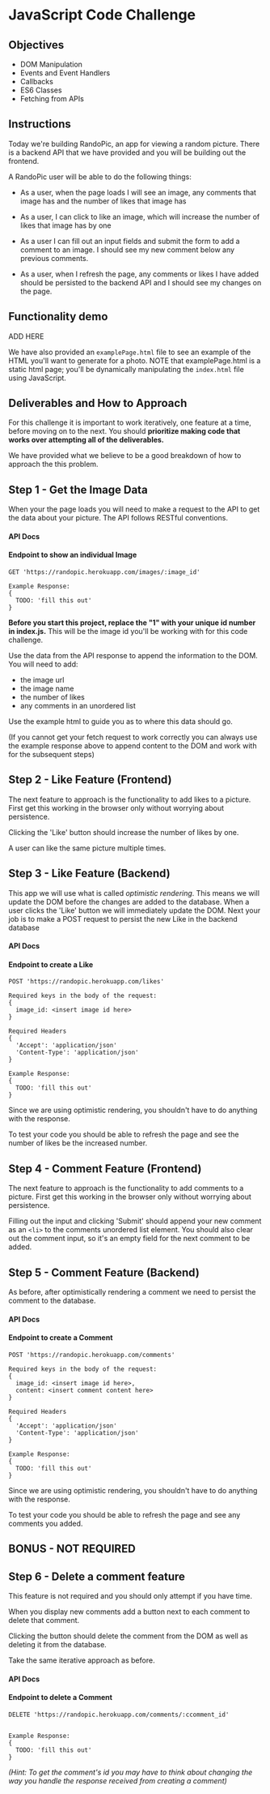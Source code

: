 # JavaScript Code Challenge

## Objectives

- DOM Manipulation
- Events and Event Handlers
- Callbacks
- ES6 Classes
- Fetching from APIs

## Instructions

Today we're building RandoPic, an app for viewing a random picture. There is a backend API that we have provided and you will be building out the frontend.

A RandoPic user will be able to do the following things:

  - As a user, when the page loads I will see an image, any comments that image has and the number of likes that image has

  - As a user, I can click to like an image, which will increase the number of likes that image has by one

  - As a user I can fill out an input fields and submit the form to add a comment to an image. I should see my new comment below any previous comments.

  - As a user, when I refresh the page, any comments or likes I have added should be persisted to the backend API and I should see my changes on the page.

## Functionality demo
  ADD HERE

We have also provided an `examplePage.html` file to see an example of the HTML you'll want to generate for a photo. NOTE that examplePage.html is a static html page; you'll be dynamically manipulating the `index.html` file using JavaScript.

## Deliverables and How to Approach

For this challenge it is important to work iteratively, one feature at a time, before moving on to the next. You should **prioritize making code that works over attempting all of the deliverables.**

We have provided what we believe to be a good breakdown of how to approach the this problem.

## Step 1 - Get the Image Data

When your the page loads you will need to make a request to the API to get the data about your picture. The API follows RESTful conventions.

#### API Docs
#### Endpoint to show an individual Image
```
GET 'https://randopic.herokuapp.com/images/:image_id'

Example Response:
{
  TODO: 'fill this out'
}
```
**Before you start this project, replace the "1" with your unique id number in index.js.** This will be the image id you'll be working with for this code challenge.

Use the data from the API response to append the information to the DOM. You will need to add:

- the image url
- the image name
- the number of likes
- any comments in an unordered list

Use the example html to guide you as to where this data should go.

(If you cannot get your fetch request to work correctly you can always use the example response above to append content to the DOM and work with for the subsequent steps)

## Step 2 - Like Feature (Frontend)

The next feature to approach is the functionality to add likes to a picture. First get this working in the browser only without worrying about persistence.

Clicking the 'Like' button should increase the number of likes by one.

A user can like the same picture multiple times.

## Step 3 - Like Feature (Backend)

This app we will use what is called *optimistic rendering*. This means we will update the DOM before the changes are added to the database.  When a user clicks the 'Like' button we will immediately update the DOM.  Next your job is to make a POST request to persist the new Like in the backend database

#### API Docs
#### Endpoint to create a Like
```
POST 'https://randopic.herokuapp.com/likes'

Required keys in the body of the request:
{
  image_id: <insert image id here>
}

Required Headers
{
  'Accept': 'application/json'
  'Content-Type': 'application/json'
}

Example Response:
{
  TODO: 'fill this out'
}
```

Since we are using optimistic rendering, you shouldn't have to do anything with the response.

To test your code you should be able to refresh the page and see the number of likes be the increased number.

## Step 4 - Comment Feature (Frontend)

The next feature to approach is the functionality to add comments to a picture. First get this working in the browser only without worrying about persistence.

Filling out the input and clicking 'Submit' should append your new comment as an `<li>` to the comments unordered list element. You should also clear out the comment input, so it's an empty field for the next comment to be added.

## Step 5 - Comment Feature (Backend)

As before, after optimistically rendering a comment we need to persist the comment to the database.

#### API Docs
#### Endpoint to create a Comment
```
POST 'https://randopic.herokuapp.com/comments'

Required keys in the body of the request:
{
  image_id: <insert image id here>,
  content: <insert comment content here>
}

Required Headers
{
  'Accept': 'application/json'
  'Content-Type': 'application/json'
}

Example Response:
{
  TODO: 'fill this out'
}
```

Since we are using optimistic rendering, you shouldn't have to do anything with the response.

To test your code you should be able to refresh the page and see any comments you added.

## BONUS - NOT REQUIRED

## Step 6 - Delete a comment feature

This feature is not required and you should only attempt if you have time.

When you display new comments add a button next to each comment to delete that comment.

Clicking the button should delete the comment from the DOM as well as deleting it from the database.

Take the same iterative approach as before.

#### API Docs
#### Endpoint to delete a Comment
```
DELETE 'https://randopic.herokuapp.com/comments/:ccomment_id'


Example Response:
{
  TODO: 'fill this out'
}
```

*(Hint: To get the comment's id you may have to think about changing the way you handle the response received from creating a comment)*
